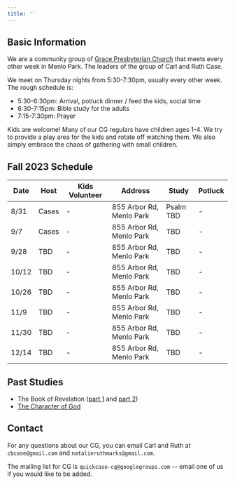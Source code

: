 ```yaml
---
title: ''
---
```


## Basic Information

We are a community group of [Grace Presbyterian Church](https://gracepres.com/) that meets every other week in Menlo Park. The leaders of the group of Carl and Ruth Case.

We meet on Thursday nights from 5:30-7:30pm, usually every other week. The rough schedule is:
- 5:30-6:30pm: Arrival, potluck dinner / feed the kids, social time
- 6:30-7:15pm: Bible study for the adults
- 7:15-7:30pm: Prayer

Kids are welcome! Many of our CG regulars have children ages 1-4. We try to provide a play area for the kids and rotate off watching them. We also simply embrace the chaos of gathering with small children.


## Fall 2023 Schedule

| Date | Host | Kids Volunteer | Address | Study | Potluck|
|------|------|----------------|---------|-------|--------|
| 8/31  | Cases | - | 855 Arbor Rd, Menlo Park | Psalm TBD | - |
| 9/7   | Cases | - | 855 Arbor Rd, Menlo Park | TBD | - |
| 9/28  | TBD   | - | 855 Arbor Rd, Menlo Park | TBD | - |
| 10/12 | TBD   | - | 855 Arbor Rd, Menlo Park | TBD | - |
| 10/26 | TBD   | - | 855 Arbor Rd, Menlo Park | TBD | - |
| 11/9  | TBD   | - | 855 Arbor Rd, Menlo Park | TBD | - |
| 11/30 | TBD   | - | 855 Arbor Rd, Menlo Park | TBD | - |
| 12/14 | TBD   | - | 855 Arbor Rd, Menlo Park | TBD | - |

## Past Studies
- The Book of Revelation ([part 1](https://bibleproject.com/explore/video/revelation-1-11/) and [part 2](https://bibleproject.com/explore/video/revelation-12-22/))
- [The Character of God](https://bibleproject.com/explore/ctategory/character-of-god-series/)

## Contact
For any questions about our CG, you can email Carl and Ruth at `cbcase@gmail.com` and `natalieruthmarks@gmail.com`.

The mailing list for CG is `quickcase-cg@googlegroups.com` -- email one of us if you would like to be added.
